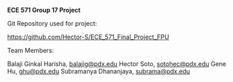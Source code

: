 **ECE 571 Group 17 Project**

Git Repository used for project: 

https://github.com/Hector-S/ECE_571_Final_Project_FPU


Team Members:

Balaji Ginkal Harisha, balajig@pdx.edu
Hector Soto, sotohec@pdx.edu
Gene Hu, ghu@pdx.edu
Subramanya Dhananjaya, subrama@pdx.edu
